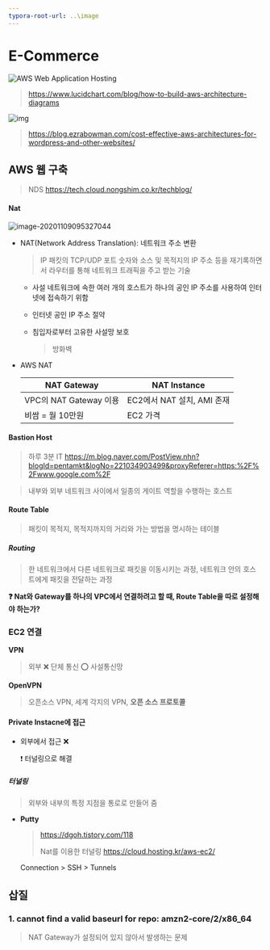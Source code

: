 ```yaml
---
typora-root-url: ..\image
---
```


# E-Commerce

![AWS Web Application Hosting](https://d2slcw3kip6qmk.cloudfront.net/marketing/blog/2019Q1/aws/aws-web-application-hosting.png)

> https://www.lucidchart.com/blog/how-to-build-aws-architecture-diagrams

![img](https://blog.ezrabowman.com/content/images/2020/06/xUnwordpress_ref_arch-Add-NAT.png.pagespeed.ic.K1iafMbUFD.webp)

> https://blog.ezrabowman.com/cost-effective-aws-architectures-for-wordpress-and-other-websites/



## AWS 웹 구축

> NDS https://tech.cloud.nongshim.co.kr/techblog/



####  Nat

![image-20201109095327044](/../../../../AppData/Roaming/Typora/typora-user-images/image-20201109095327044.png)

- NAT(Network Address Translation): 네트워크 주소 변환

  > IP 패킷의 TCP/UDP 포트 숫자와 소스 및 목적지의 IP 주소 등을 재기록하면서 라우터를 통해 네트워크 트래픽을 주고 받는 기술

  - 사설 네트워크에 속한 여러 개의 호스트가 하나의 공인 IP 주소를 사용하여 인터넷에 접속하기 위함

  - 인터넷 공인 IP 주소 절약

  - 침입자로부터 고유한 사설망 보호

    > 방화벽

- AWS NAT

  | NAT Gateway            | NAT Instance               |
  | ---------------------- | -------------------------- |
  | VPC의 NAT Gateway 이용 | EC2에서 NAT 설치, AMI 존재 |
  | 비쌈 = 월 10만원       | EC2 가격                   |



#### Bastion Host

> 하루 3분 IT https://m.blog.naver.com/PostView.nhn?blogId=pentamkt&logNo=221034903499&proxyReferer=https:%2F%2Fwww.google.com%2F

> 내부와 외부 네트워크 사이에서 일종의 게이트 역할을 수행하는 호스트



#### Route Table

> 패킷이 목적지, 목적지까지의 거리와 가는 방법을 명시하는 테이블

##### Routing

> 한 네트워크에서 다른 네트워크로 패킷을 이동시키는 과정, 네트워크 안의 호스트에게 패킷을 전달하는 과정

**:question: Nat와 Gateway를 하나의 VPC에서 연결하려고 할 때, Route Table을 따로 설정해야 하는가?**



### EC2 연결

**VPN**

> 외부 :x: 단체 통신 :o: 사설통신망

**OpenVPN**

> 오픈소스 VPN, 세계 각지의 VPN, **오픈 소스 프로토콜**

#### Private Instacne에 접근

- 외부에서 접근 :x:

  :exclamation: 터널링으로 해결

##### 터널링

> 외부와 내부의 특정 지점을 통로로 만들어 줌

- **Putty**

  > https://dgoh.tistory.com/118
  >
  > Nat를 이용한 터널링 https://cloud.hosting.kr/aws-ec2/

  Connection > SSH > Tunnels









## 삽질

### 1. cannot find a valid baseurl for repo: amzn2-core/2/x86_64

> NAT Gateway가 설정되어 있지 않아서 발생하는 문제